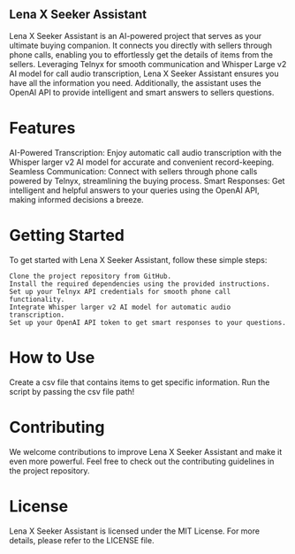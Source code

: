 ## Lena X Seeker Assistant
  Lena X Seeker Assistant is an AI-powered project that serves as your ultimate buying companion. It connects you directly with sellers through phone calls, enabling you to effortlessly get the details of items from the sellers. Leveraging Telnyx for smooth communication and Whisper Large v2 AI model for call audio transcription, Lena X Seeker Assistant ensures you have all the information you need.
Additionally, the assistant uses the OpenAI API to provide intelligent and smart answers to sellers questions.

# Features
  AI-Powered Transcription: Enjoy automatic call audio transcription with the Whisper larger v2 AI model for accurate and convenient record-keeping.
  Seamless Communication: Connect with sellers through phone calls powered by Telnyx, streamlining the buying process.
  Smart Responses: Get intelligent and helpful answers to your queries using the OpenAI API, making informed decisions a breeze.

# Getting Started
  To get started with Lena X Seeker Assistant, follow these simple steps:
  
    Clone the project repository from GitHub.
    Install the required dependencies using the provided instructions.
    Set up your Telnyx API credentials for smooth phone call functionality.
    Integrate Whisper larger v2 AI model for automatic audio transcription.
    Set up your OpenAI API token to get smart responses to your questions.

# How to Use
  Create a csv file that contains items to get specific information.
  Run the script by passing the csv file path!


# Contributing
  We welcome contributions to improve Lena X Seeker Assistant and make it even more powerful. Feel free to check out the contributing guidelines in the project repository.

# License
  Lena X Seeker Assistant is licensed under the MIT License. For more details, please refer to the LICENSE file.
